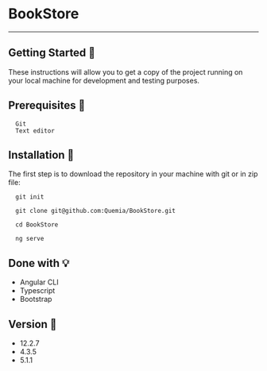 # BookStore

--------------------------

## Getting Started :rocket:

These instructions will allow you to get a copy of the project running on your local machine for development and testing purposes.

## Prerequisites :page_with_curl:

  ```
    Git
    Text editor
  ```

## Installation :wrench:

The first step is to download the repository in your machine with git or in zip file:

  ```
    git init

    git clone git@github.com:Quemia/BookStore.git

    cd BookStore

    ng serve

```

## Done with :bulb:

  + Angular CLI 
  + Typescript
  + Bootstrap
      
  
## Version :pushpin:

+ 12.2.7
+ 4.3.5
+ 5.1.1



  
  
  

